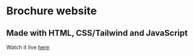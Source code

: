 # Brochure website 
## Made with HTML, CSS/Tailwind and JavaScript
Watch it live [here](https://brochure-website.netlify.app/)
